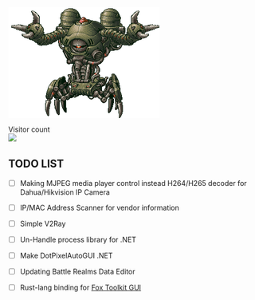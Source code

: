 <img align="center" src="https://github.com/KravitzMC/KravitzMC/blob/main/aa4.gif"> 

<p align="left"> 
  Visitor count<br>
  <img src="https://profile-counter.glitch.me/KravitzMC/count.svg"/>
<p align="left">


## TODO LIST

- [ ] Making MJPEG media player control instead H264/H265 decoder for Dahua/Hikvision IP Camera
- [ ] IP/MAC Address Scanner for vendor information
- [ ] Simple V2Ray
- [ ] Un-Handle process library for .NET
- [ ] Make DotPixelAutoGUI .NET
- [ ] Updating Battle Realms Data Editor
- [ ] Rust-lang binding for [Fox Toolkit GUI](http://www.fox-toolkit.org/)


